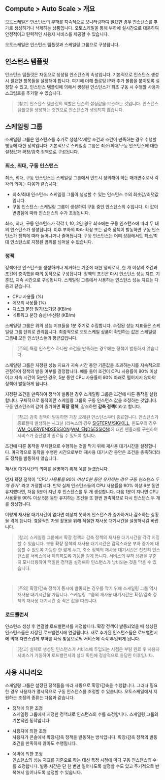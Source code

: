 ## Compute > Auto Scale > 개요

오토스케일은 인스턴스의 부하를 지속적으로 모니터링하여 필요한 경우 인스턴스를 추가로 생성하거나 삭제하는 상품입니다. 오토스케일을 통해 부하에 실시간으로 대응하여 안정적이고 탄력적인 사용자 서비스를 제공할 수 있습니다.

오토스케일은 인스턴스 템플릿과 스케일링 그룹으로 구성됩니다.

## 인스턴스 템플릿
인스턴스 템플릿은 자동으로 생성될 인스턴스의 속성입니다. 기본적으로 인스턴스 생성 시 필요한 항목들을 설정해야 합니다. 여기에 더해 플로팅 IP와 추가 볼륨을 붙이도록 설정할 수 있고, 인스턴스 템플릿에 의해서 생성된 인스턴스가 최초 구동 시 수행할 사용자 스크립트를 추가할 수 있습니다.

> [참고] 인스턴스 템플릿의 역할은 단순히 설정값을 보관하는 것입니다.
> 인스턴스 템플릿을 생성하는 것만으로 인스턴스가 생성되지 않습니다.

## 스케일링 그룹
스케일링 그룹은 인스턴스를 추가로 생성/삭제할 조건과 조건이 만족하는 경우 수행할 행동에 대한 정의입니다. 기본적으로 스케일링 그룹은 최소/최대/구동 인스턴스에 대한 설정값과 확장/감축 정책으로 구성됩니다.

### 최소, 최대, 구동 인스턴스
최소, 최대, 구동 인스턴스는 스케일링 그룹에서 반드시 정의해야 하는 매개변수로서 각각의 의미는 다음과 같습니다.

- 최소/최대 인스턴스: 스케일링 그룹이 생성할 수 있는 인스턴스 수의 최솟값/최댓값입니다.
- 구동 인스턴스: 스케일링 그룹이 생성하여 구동 중인 인스턴스의 수입니다. 이 값이 변경됨에 따라 인스턴스의 수가 조정됩니다.

최소, 최대, 구동 인스턴스가 각각 1, 10, 2인 경우 최초에는 구동 인스턴스에 따라 두 대의 인스턴스가 생성됩니다. 이후 부하의 따라 확장 또는 감축 정책이 발동하면 구동 인스턴스가 정책에 따라 늘어나거나 줄어듭니다. 구동 인스턴스는 어떠 상황에서도 최소/최대 인스턴스로 지정된 범위를 넘어설 수 없습니다.

### 정책
정책이란 인스턴스를 생성하거나 제거하는 기준에 대한 정의로서, 한 개 이상의 조건과 조건이 충족했을 때의 동작으로 구성됩니다.
정책의 조건은 다시 인스턴스 성능 지표, 기준값, 지속 시간으로 구성됩니다. 스케일링 그룹에서 사용하는 인스턴스 성능 지표는 다음과 같습니다.

- CPU 사용률 (%)
- 메모리 사용률 (%)
- 디스크 분당 읽기/쓰기량 (KB/m)
- 네트워크 분당 송신/수신량 (KB/m)

스케일링 그룹은 위의 성능 지표들을 1분 주기로 수집합니다. 수집된 성능 지표들은 스케일링 그룹 단위로 관리됩니다. 최종적으로 오토스케일 상품이 확인하는 값은 스케일링 그룹내 모든 인스턴스들의 평균값입니다.

> [주의] 특정 인스턴스 하나만 조건을 만족하는 경우에는 정책이 발동하지 않습니다.

스케일링 그룹은 지정된 성능 지표가 지속 시간 동안 기준값을 초과하는지를 지속적으로 관찰하여 정책의 발동 여부를 결정합니다. 예를 들어 조건이 CPU 사용률이 90% 이상이고 지속 시간이 5분인 경우, 5분 동안 CPU 사용률이 90% 아래로 떨어지지 않아야 정책이 발동하게 됩니다.

지정된 조건을 만족하여 정책이 발동한 경우 스케일링 그룹은 조건에 따른 동작을 실행합니다. 구체적으로 동작이란 스케일링 그룹의 구동 인스턴스 값을 조정하는 것입니다. 구동 인스턴스의 값이 증가하면 **확장 정책**, 감소하면 **감축 정책**이라고 합니다.

> [참고] 감축 정책이 발동하면 가장 오래된 인스턴스부터 종료합니다. 인스턴스가 종료될때 발생하는 시그널 (리눅스의 경우 [SIGTERM/SIGKILL](https://www.freedesktop.org/software/systemd/man/systemd.service.html), 윈도우의 경우 [WM_QUERYENDSESSION](https://msdn.microsoft.com/en-us/library/windows/desktop/aa376890.aspx)/[WM_ENDSESSION](https://msdn.microsoft.com/en-us/library/windows/desktop/aa376889.aspx))에 대한 핸들러를 구현하여 서비스가 중단없이 종료될 수 있도록 합니다.

조건에 따른 동작을 무제한으로 수행하는 것을 막기 위해 재사용 대기시간을 설정합니다. 마지막으로 동작을 수행한 시간으로부터 재사용 대기시간 동안은 조건을 충족하더라도 정책을 발동하지 않습니다.

재사용 대기시간의 의미를 설명하기 위해 예를 들겠습니다.

먼저 확장 정책이 _"CPU 사용률을 90% 이상 5분 동안 유지하는 경우 구동 인스턴스 두 개 증가"_ 라고 가정합시다. 만약 실제 인스턴스들의 CPU 사용률을 90% 이상 6분 동안 유지했다면, 처음 5분이 지난 후 인스턴스를 두 개 생성합니다. 다음 1분이 지나면 CPU 사용률을 90% 이상 5분 동안 유지하는 조건을 또 한번 만족하므로 다시 인스턴스 두 개를 생성합니다.

이렇게 재사용 대기시간이 없다면 예상치 못하게 인스턴스가 증가하거나 감소하는 상황을 겪게 됩니다. 효율적인 자원 활용을 위해 적절한 재사용 대기시간을 설정하시길 바랍니다.

> [참고] 스케일링 그룹에서 확장 정책과 감축 정책의 재사용 대기시간을 각각 지정할 수 있습니다.
> 보통 확장 정책의 재사용 대기시간은 갑작스러운 부하 증가에 대응할 수 있도록 가능한 한 짧게 두고, 축소 정책의 재사용 대기시간은 천천히 인스턴스를 서비스에서 제외하도록 가능한 길게 둡니다. 서비스의 부하 상황을 꾸준히 모니터링하여 적절한 정책을 설정해야 인스턴스가 낭비되는 것을 막을 수 있습니다.

<br>

> [주의] 확장/감축 정책이 동시에 발동되는 경우를 막기 위해 스케일링 그룹 역시 재사용 대기시간을 가집니다. 스케일링 그룹의 재사용 대기시간은 확장/감축 정책의 재사용 대기시간 중 작은 값을 따릅니다.

### 로드밸런서
인스턴스 생성 후 연결할 로드밸런서를 지정합니다. 확장 정책이 발동되었을 때 생성된 인스턴스들은 지정된 로드밸런서에 연결됩니다. 새로 추가된 인스턴스들은 로드밸런서에 의해 자연스럽게 부하를 나눠 받음으로써 서비스에 즉각 투입되게 됩니다.

> [참고] 실제로 생성된 인스턴스가 서비스에 투입되는 시점은 부팅 완료 후 사용자 서비스가 기동하여 로드밸런서의 상태 확인에 정상적으로 응답한 이후입니다.

## 사용 시나리오
스케일링 그룹은 설정된 정책들을 따라 자동으로 확장/감축을 수행합니다. 그러나 필요한 경우 사용자가 명시적으로 구동 인스턴스를 조정할 수 있습니다. 오토스케일에서 지원하는 조정의 종류는 다음과 같습니다.

- 정책에 의한 조정<br>
  스케일링 그룹에서 지정한 정책대로 인스턴스의 수를 조정합니다. 스케일링 그룹의 기본적인 동작입니다.

- 사용자에 의한 조정<br>
  사용자가 콘솔에서 확장/감축 정책을 발동하는 방식입니다. 확장/감축 정책의 발동 조건을 만족하지 않아도 수행됩니다.

- 예약에 의한 조정<br>
  인스턴스의 성능 지표를 기준으로 하는 대신 특정 시점에 마다 구동 인스턴스의 수를 조정합니다. 발동 시간은 단 한 번만 일어나도록 설정할 수도 있고 주기적으로 반복해서 일어나도록 설정할 수 있습니다.
